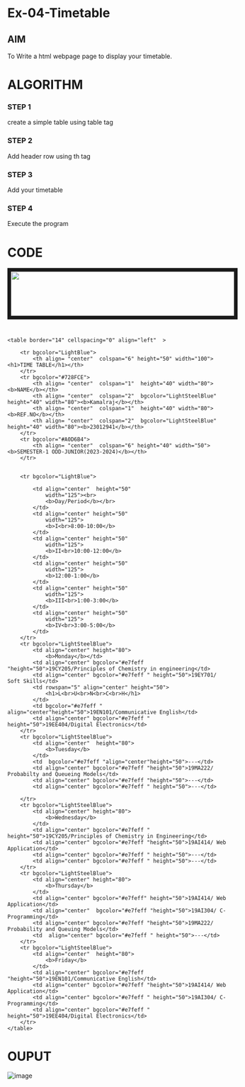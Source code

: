 # Ex-04-Timetable
## AIM
To Write a html webpage page to display your timetable.

# ALGORITHM
### STEP 1
create a simple table using table tag
### STEP 2
Add header row using th tag
### STEP 3
Add your timetable
### STEP 4
Execute the program

# CODE
<!DOCTYPE html>
<html>
    <head></head>
<body>
    <IMG src="C:\Users\admin\ODD2023-WT-Ex-03-Timetable\logo.png"
	height="100" width="788" align="center" border="8">
    <h1>     </h1>

    <table border="14" cellspacing="0" align="left"  >
        
        <tr bgcolor="LightBlue">
            <th align= "center"  colspan="6" height="50" width="100"><h1>TIME TABLE</h1></th>
        </tr>
        <tr bgcolor="#728FCE">
            <th align= "center"  colspan="1"  height="40" width="80"><b>NAME</b></th>
            <th align= "center"  colspan="2"  bgcolor="LightSteelBlue" height="40" width="80"><b>Kamalraj</b></th>
            <th align= "center"  colspan="1"  height="40" width="80"><b>REF.NO</b></th>
            <th align= "center"  colspan="2"  bgcolor="LightSteelBlue" height="40" width="80"><b>23012941</b></th>
        </tr>
        <tr bgcolor="#A0D6B4">
            <th align= "center"  colspan="6" height="40" width="50"> <b>SEMESTER-1 ODD-JUNIOR(2023-2024)</b></th>
        </tr>
       
        
        <tr bgcolor="LightBlue">
            
            <td align="center"  height="50"
                width="125"><br>
                <b>Day/Period</b></br>
            </td>
            <td align="center" height="50"
                width="125">
                <b>I<br>8:00-10:00</b>
            </td>
            <td align="center" height="50"
                width="125">
                <b>II<br>10:00-12:00</b>
            </td>
            <td align="center" height="50"
                width="125">
                <b>12:00-1:00</b>
            </td>
            <td align="center" height="50"
                width="125">
                <b>III<br>1:00-3:00</b>
            </td>
            <td align="center" height="50"
                width="125">
                <b>IV<br>3:00-5:00</b>
            </td>
        </tr>
        <tr bgcolor="LightSteelBlue">
            <td align="center" height="80">
                <b>Monday</b></td>
            <td align="center" bgcolor="#e7feff "height="50">19CY205/Principles of Chemistry in engineering</td>
            <td align="center" bgcolor="#e7feff " height="50">19EY701/ Soft Skills</td>
            <td rowspan="5" align="center" height="50">
                <h1>L<br>U<br>N<br>C<br>H</h1>
            </td>
            <td bgcolor="#e7feff " align="center"height="50">19EN101/Communicative English</td>
            <td align="center" bgcolor="#e7feff " height="50">19EE404/Digital Electronics</td>
        </tr>
        <tr bgcolor="LightSteelBlue">
            <td align="center"  height="80">
                <b>Tuesday</b>
            </td>
            <td  bgcolor="#e7feff "align="center"height="50">---</td>
            <td align="center" bgcolor="#e7feff "height="50">19MA222/ Probabilty and Queueing Models</td>
            <td align="center" bgcolor="#e7feff "height="50">---</td>
            <td align="center" bgcolor="#e7feff " height="50">---</td>
            
        </tr>
        <tr bgcolor="LightSteelBlue">
            <td align="center" height="80">
                <b>Wednesday</b>
            </td>
            <td align="center" bgcolor="#e7feff " height="50">19CY205/Principles of Chemistry in Engineering</td>
            <td align="center" bgcolor="#e7feff "height="50">19AI414/ Web Application</td>
            <td align="center" bgcolor="#e7feff " height="50">---</td>
            <td align="center" bgcolor="#e7feff " height="50">---</td>
        </tr>
        <tr bgcolor="LightSteelBlue">
            <td align="center" height="80">
                <b>Thursday</b>
            </td>
            <td align="center" bgcolor="#e7feff" height="50">19AI414/ Web Application</td>
            <td align="center"  bgcolor="#e7feff "height="50">19AI304/ C-Programming</td>
            <td align="center" bgcolor="#e7feff "height="50">19MA222/ Probability and Queuing Models</td>
            <td  align="center" bgcolor="#e7feff " height="50">---</td>
        </tr>
        <tr bgcolor="LightSteelBlue">
            <td align="center"  height="80">
                <b>Friday</b>
            </td>
            <td align="center" bgcolor="#e7feff "height="50">19EN101/Communicative English</td>
            <td align="center" bgcolor="#e7feff "height="50">19AI414/ Web Application</td>
            <td align="center" bgcolor="#e7feff " height="50">19AI304/ C-Programming</td>
            <td align="center" bgcolor="#e7feff " height="50">19EE404/Digital Electronics</td>
        </tr>
    </table>
</body>
</html>


# OUPUT
![image](https://github.com/Kamal-Raj-A/ODD2023-WT-Ex-03-Timetable/assets/145742556/1f17d93a-f877-4991-a71e-17e6a2bfca45)

